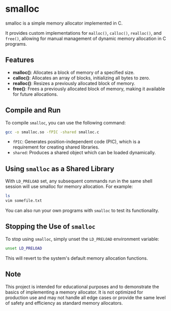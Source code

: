# smalloc

smalloc is a simple memory allocator implemented in C.

It provides custom implementations for `malloc()`, `calloc()`, `realloc()`, and `free()`, allowing for manual management of dynamic memory allocation in C programs.

## Features

- **malloc()**: Allocates a block of memory of a specified size.
- **calloc()**: Allocates an array of blocks, initializing all bytes to zero.
- **realloc()**: Resizes a previously allocated block of memory.
- **free()**: Frees a previously allocated block of memory, making it available for future allocations.

## Compile and Run

To compile `smalloc`, you can use the following command:

```bash
gcc -o smalloc.so -fPIC -shared smalloc.c
```

- `fPIC`: Generates position-independent code (PIC), which is a requirement for creating shared libraries.
- `shared`: Produces a shared object which can be loaded dynamically.

## Using `smalloc` as a Shared Library

With `LD_PRELOAD` set, any subsequent commands run in the same shell session will use smalloc for memory allocation. For example:

```bash
ls
vim somefile.txt
```

You can also run your own programs with `smalloc` to test its functionality.

## Stopping the Use of `smalloc`

To stop using `smalloc`, simply unset the `LD_PRELOAD` environment variable:

```bash
unset LD_PRELOAD
```

This will revert to the system's default memory allocation functions.

## Note

This project is intended for educational purposes and to demonstrate the basics of implementing a memory allocator. 
It is not optimized for production use and may not handle all edge cases or provide the same level of safety and efficiency as standard memory allocators.
